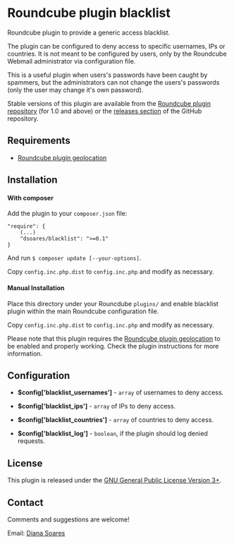 # Roundcube plugin blacklist

Roundcube plugin to provide a generic access blacklist.

The plugin can be configured to deny access to specific usernames, IPs or countries. It is not meant to be configured by users, only by the Roundcube Webmail administrator via configuration file.

This is a useful plugin when users's passwords have been caught by spammers, but the administrators can not change the users's passwords (only the user may change it's own password).

Stable versions of this plugin are available from the [Roundcube plugin repository][rcplugrepo] (for 1.0 and above) or the [releases section][releases] of the GitHub repository.

## Requirements

- [Roundcube plugin geolocation][rcpluggeolocation]


## Installation

#### With composer

Add the plugin to your `composer.json` file:

    "require": {
        (...)
        "dsoares/blacklist": ">=0.1"
    }

And run `$ composer update [--your-options]`.

Copy `config.inc.php.dist` to `config.inc.php` and modify as necessary.

#### Manual Installation

Place this directory under your Rouncdube `plugins/` and enable blacklist
plugin within the main Roundcube configuration file.

Copy `config.inc.php.dist` to `config.inc.php` and modify as necessary.

Please note that this plugin requires the [Roundcube plugin geolocation][rcpluggeolocation] to be enabled and properly working. Check the plugin instructions for more information.

## Configuration

- **$config['blacklist_usernames']** - `array` of usernames to deny access.

- **$config['blacklist_ips']** - `array` of IPs to deny access.

- **$config['blacklist_countries']** - `array` of countries to deny access.

- **$config['blacklist_log']** - `boolean`, if the plugin should log denied requests.


## License

This plugin is released under the [GNU General Public License Version 3+][gpl].

## Contact

Comments and suggestions are welcome!

Email: [Diana Soares][dsoares]

[rcplugrepo]: https://plugins.roundcube.net/packages/dsoares/blacklist
[releases]: https://github.com/dsoares/roundcube-blacklist/releases
[rcpluggeolocation]: https://plugins.roundcube.net/packages/dsoares/geolocation
[gpl]: https://www.gnu.org/licenses/gpl.html
[dsoares]: mailto:diana.soares@gmail.com

